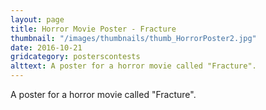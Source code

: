 ```yaml
---
layout: page
title: Horror Movie Poster - Fracture
thumbnail: "/images/thumbnails/thumb_HorrorPoster2.jpg"
date: 2016-10-21
gridcategory: posterscontests
alttext: A poster for a horror movie called "Fracture".
---
```

A poster for a horror movie called "Fracture".